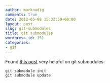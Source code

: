 ```yaml
---
author: marknadig
comments: true
date: 2012-05-08 15:32:50+00:00
layout: post
slug: git-submodules
title: git submodules
wordpress_id: 151
categories:
- git
---
```


Found [this post](http://chrisjean.com/2009/04/20/git-submodules-adding-using-removing-and-updating/) very helpful on git submodules.


    git submodule init
    git submodule update
